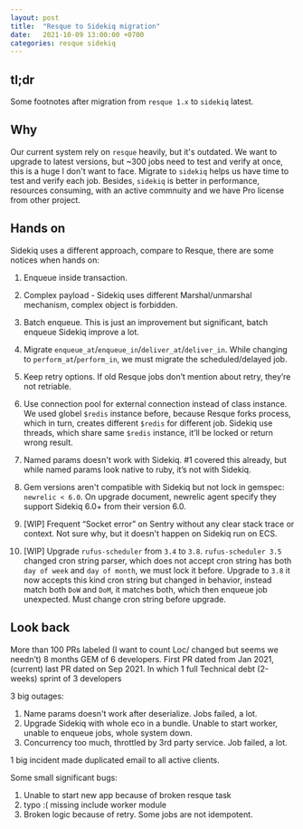```yaml
---
layout: post
title:  "Resque to Sidekiq migration"
date:   2021-10-09 13:00:00 +0700
categories: resque sidekiq
---
```


## tl;dr

Some footnotes after migration from `resque 1.x` to `sidekiq` latest. 

## Why

Our current system rely on `resque` heavily, but it's outdated. We want to upgrade to latest versions, but ~300 jobs need to test and verify at once, this is a huge I don't want to face. Migrate to `sidekiq` helps us have time to test and verify each job. Besides, `sidekiq` is better in performance, resources consuming, with an active commnuity and we have Pro license from other project. 

## Hands on

Sidekiq uses a different approach, compare to Resque, there are some notices when hands on: 

1. Enqueue inside transaction. 

2. Complex payload - Sidekiq uses different Marshal/unmarshal mechanism, complex object is forbidden. 

3. Batch enqueue. This is just an improvement but significant, batch enqueue Sidekiq improve a lot. 

4. Migrate `enqueue_at`/`enqueue_in`/`deliver_at`/`deliver_in`. While changing to `perform_at`/`perform_in`, we must migrate the scheduled/delayed job. 

5. Keep retry options. If old Resque jobs don’t mention about retry, they’re not retriable. 

6. Use connection pool for external connection instead of class instance. We used globel `$redis` instance before, because Resque forks process, which in turn, creates different `$redis` for different job. Sidekiq use threads, which share same `$redis` instance, it’ll be locked or return wrong result. 

7. Named params doesn't work with Sidekiq. #1 covered this already, but while named params look native to ruby, it’s not with Sidekiq. 

8. Gem versions aren't compatible with Sidekiq but not lock in gemspec: `newrelic < 6.0`. On upgrade document, newrelic agent specify they support Sidekiq 6.0+ from their version 6.0. 

9. [WIP] Frequent “Socket error” on Sentry without any clear stack trace or context. Not sure why, but it doesn't happen on Sidekiq run on ECS. 

10. [WIP] Upgrade `rufus-scheduler` from `3.4` to `3.8`. `rufus-scheduler 3.5` changed cron string parser, which does not accept cron string has both `day of week` and `day of month`, we must lock it before. Upgrade to `3.8` it now accepts this kind cron string but changed in behavior, instead match both `DoW` and `DoM`, it matches both, which then enqueue job unexpected. Must change cron string before upgrade. 

## Look back

More than 100 PRs labeled (I want to count Loc/ changed but seems we needn’t)
8 months GEM of 6 developers. First PR dated from Jan 2021, (current) last PR dated on Sep 2021.
In which 1 full Technical debt (2-weeks) sprint of 3 developers

3 big outages: 

1. Name params doesn't work after deserialize. Jobs failed, a lot. 
2. Upgrade Sidekiq with whole eco in a bundle. Unable to start worker, unable to enqueue jobs, whole system down. 
3. Concurrency too much, throttled by 3rd party service. Job failed, a lot.

1 big incident made duplicated email to all active clients. 

Some small significant bugs:

1. Unable to start new app because of broken resque task
2. typo :( missing include worker module 
3. Broken logic because of retry. Some jobs are not idempotent. 
